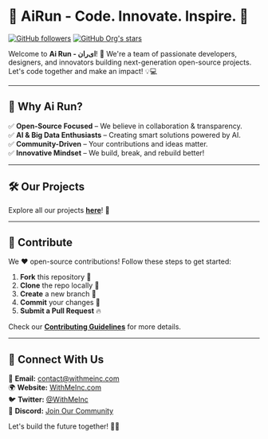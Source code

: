 # 🚀 AiRun - Code. Innovate. Inspire. 🎯

[![GitHub followers](https://img.shields.io/github/followers/myai-run?style=social)](https://github.com/myai-run)
[![GitHub Org's stars](https://img.shields.io/github/stars/myai-run?style=social)](https://github.com/myai-run)

Welcome to **Ai Run - ای‌ران**! 🚀 We're a team of passionate developers, designers, and innovators building next-generation open-source projects. Let's code together and make an impact! 💡💻

---

## 🌟 Why Ai Run?

✅ **Open-Source Focused** – We believe in collaboration & transparency.  
✅ **AI & Big Data Enthusiasts** – Creating smart solutions powered by AI.  
✅ **Community-Driven** – Your contributions and ideas matter.  
✅ **Innovative Mindset** – We build, break, and rebuild better!  

---

## 🛠️ Our Projects
Explore all our projects **[here](https://github.com/myai-run?tab=repositories)**! 🚀

---

## 🤝 Contribute

We ❤️ open-source contributions! Follow these steps to get started:

1. **Fork** this repository 📌  
2. **Clone** the repo locally 📂  
3. **Create** a new branch 🔧  
4. **Commit** your changes 🚀  
5. **Submit a Pull Request** 🔥  

Check our **[Contributing Guidelines](https://github.com/myai-run/.github/blob/main/CONTRIBUTING.md)** for more details.

---

## 📢 Connect With Us

📧 **Email:** contact@withmeinc.com  
🌍 **Website:** [WithMeInc.com](https://withmeinc.com)  
🐦 **Twitter:** [@WithMeInc](https://twitter.com/WithMeInc)  
📢 **Discord:** [Join Our Community](https://discord.gg/your-invite-link)  

Let's build the future together! 🚀✨
